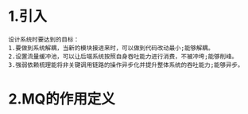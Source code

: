 # 1.引入

```
设计系统时要达到的目标：
1.要做到系统解耦，当新的模块接进来时，可以做到代码改动最小;能够解耦。
2.设置流量缓冲池，可以让后端系统按照自身吞吐能力进行消费，不被冲垮;能够削峰。
3.强弱依赖梳理能将非关键调用链路的操作异步化并提升整体系统的吞吐能力;能够异步。
```



# 2.MQ的作用定义

```

```


